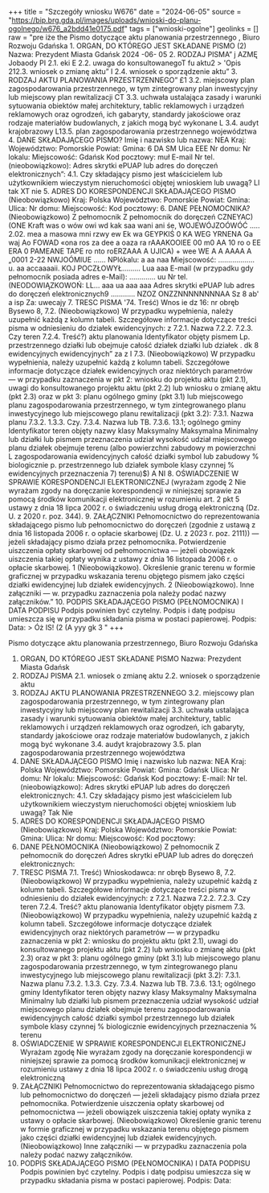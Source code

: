 +++
title = "Szczegóły wniosku W676"
date = "2024-06-05"
source = "https://bip.brg.gda.pl/images/uploads/wnioski-do-planu-ogolnego/w676_a2bdd41e0175.pdf"
tags = ["wnioski-ogolne"]
geolinks = []
raw = "pre iże the Pismo dotyczące aktu planowania przestrzennego , Biuro Rozwoju Gdańska 1. ORGAN, DO KTÓREGO JEST SKŁADANE PISMO (2) Nazwa: Prezydent Miasta Gdańsk 2024 -06- 05 2. RODZAJ PISMA” j AZMĘ  Jobaody PI 2.1. eki E 2.2. uwaga do konsultowanegoT fu aktu2 > 'Opis 212.3. wniosek o zmianę aktu” I 2.4. wniosek o sporządzenie aktu” 3. RODZAJ AKTU PLANOWANIA PRZESTRZENNEGO” £1 3.2. miejscowy plan zagospodarowania przestrzennego, w tym zintegrowany plan inwestycyjny lub miejscowy plan rewitalizacji CT 3.3. uchwała ustalająca zasady i warunki sytuowania obiektów małej architektury, tablic reklamowych i urządzeń reklamowych oraz ogrodzeń, ich gabaryty, standardy jakościowe oraz rodzaje materiałów budowlanych, z jakich mogą być wykonane L 3.4. audyt krajobrazowy  L13.5. plan zagospodarowania przestrzennego województwa 4. DANE SKŁADAJĄCEGO PISMO?  Imię i nazwisko lub nazwa: NEA Kraj: Województwo: Pomorskie Powiat: Gmina: 6 DA SM Uica EEE Nr domu: Nr lokalu: Miejscowość: Gdańsk Kod pocztowy: muł E-mail Nr tel. (nieobowiązkowo): Adres skrytki ePUAP lub adres do doręczeń elektronicznych”: 4.1. Czy składający pismo jest właścicielem lub użytkownikiem wieczystym nieruchomości objętej wnioskiem lub uwagą? LI tak XT nie 5. ADRES DO KORESPONDENCJI SKŁADAJĄCEGO PISMO (Nieobowiązkowo) Kraj: Polska Województwo: Pomorskie Powiat: Gmina: Ulica: Nr domu: Miejscowość: Kod pocztowy: 6. DANE PEŁNOMOCNIKA? (Nieobowiązkowo) Z pełnomocnik Z pełnomocnik do doręczeń CZNEYAC) (ONE Kraft was o wów owi wd kak saa wani ani śe, WOJEWÓJZOÓWÓĆ ..... 2.02. mea a masowa mni rzwy ew Ek wa GEYPKIŚ 0 KA WEG YRNENA Ga waj Ao FOWAD «ona ros za dee a oaza ra rAAAKOOIEE 00 m0 AA 10 ro o EE ERA 0 PAMEANE TAPE ro nto roERZAAA A UJICA) + wee WE A A AAAA A „0001 2-22 NWJOÓMIUE ...... NPlókalu: a aa naa Miejscowość: .................. u. aa accaaaaii. KOJ POCZŁOWYŁ......... Lua aaa E-mail (w przypadku gdy pełnomocnik posiada adres e-Mail): ............. uu Nr tel. (NEODOWIĄZKOWOŃ: LL... aaa ua aaa aaa Adres skrytki ePUAP lub adres do doręczeń elektronicznych9 ............ NZOZ ONZZNNNNNNNNAA Sz 8 ab' a isp Za: uwecajy 7. TRESC PISMA '74. Treść) Wnos ie dz 16: nr obręb Bysewo 8, 7.2. (Nieobowiązkowo) W przypadku wypełnienia, należy uzupełnić każdą z kolumn tabeli. Szczegółowe informacje dotyczące treści pisma w odniesieniu do działek ewidencyjnych: z  7.2.1. Nazwa 7.2.2. 7.2.3. Czy teren 7.2.4. Treść?) aktu planowania Identyfikator objęty pismem Lp. przestrzennego działki lub obejmuje całość działek działki lub działek . dk 8 ewidencyjnych ewidencyjnych” za z I 7.3. (Nieobowiązkowo) W przypadku wypełnienia, należy uzupełnić każdą z kolumn tabeli. Szczegółowe informacje dotyczące działek ewidencyjnych oraz niektórych parametrów — w przypadku zaznaczenia w pkt 2: wniosku do projektu aktu (pkt 2.1), uwagi do konsultowanego projektu aktu (pkt 2.2) lub wniosku o zmianę aktu (pkt 2.3) oraz w pkt 3: planu ogólnego gminy (pkt 3.1) lub miejscowego planu zagospodarowania przestrzennego, w tym zintegrowanego planu inwestycyjnego lub miejscowego planu rewitalizacji (pkt 3.2): 7.3.1. Nazwa planu 7.3.2. 1.3.3. Czy. 7.3.4. Nazwa lub TB. 7.3.6. 13.1; ogólnego gminy Identyfikator teren objęty nazwy klasy Maksymalny Maksymalna Minimalny lub działki lub pismem przeznaczenia udział wysokość udział  miejscowego planu działek obejmuje terenu (albo powierzchni zabudowy m powierzchni  L zagospodarowania  ewidencyjnych całość działki symbol lub zabudowy % biologicznie  p. przestrzennego lub działek symbole klasy czynnej %   ewidencyjnych przeznaczenia   7) terenu)$)   A NI 8. OŚWIADCZENIE W SPRAWIE KORESPONDENCJI ELEKTRONICZNEJ (wyrażam zgodę 2 Nie wyrażam zgody na doręczanie korespondencji w niniejszej sprawie za pomocą środków komunikacji elektronicznej w rozumieniu art. 2 pkt 5 ustawy z dnia 18 lipca 2002 r. o świadczeniu usług drogą elektroniczną (Dz. U. z 2020 r. poz. 344). 9. ZAŁĄCZNIKI  Pełnomocnictwo do reprezentowania składającego pismo lub pełnomocnictwo do doręczeń (zgodnie z ustawą z dnia 16 listopada 2006 r. o opłacie skarbowej (Dz. U. z 2023 r. poz. 2111)) — jeżeli składający pismo działa przez pełnomocnika.  Potwierdzenie uiszczenia opłaty skarbowej od pełnomocnictwa — jeżeli obowiązek uiszczenia takiej opłaty wynika z ustawy z dnia 16 listopada 2006 r. o opłacie skarbowej. 1 (Nieobowiązkowo). Określenie granic terenu w formie graficznej w przypadku wskazania terenu objętego pismem jako części działki ewidencyjnej lub działek ewidencyjnych. 2 (Nieobowiązkowo). Inne załączniki — w. przypadku zaznaczenia pola należy podać nazwy załączników.” 10. PODPIS SKŁADAJĄCEGO PISMO (PEŁNOMOCNIKA) I DATA PODPISU Podpis powinien być czytelny. Podpis i datę podpisu umieszcza się w przypadku składania pisma w postaci papierowej. Podpis: Data: > Óż IS! (2 (A yyy gk 3 "
+++

Pismo dotyczące aktu planowania przestrzennego,
Biuro Rozwoju Gdańska
1. ORGAN, DO KTÓREGO JEST SKŁADANE PISMO
Nazwa: Prezydent Miasta Gdańsk
2. RODZAJ PISMA
2.1. wniosek o zmianę aktu
2.2. wniosek o sporządzenie aktu
3. RODZAJ AKTU PLANOWANIA PRZESTRZENNEGO
3.2. miejscowy plan zagospodarowania przestrzennego, w tym zintegrowany plan inwestycyjny lub miejscowy plan rewitalizacji
3.3. uchwała ustalająca zasady i warunki sytuowania obiektów małej architektury, tablic reklamowych i urządzeń reklamowych oraz ogrodzeń, ich gabaryty, standardy jakościowe oraz rodzaje materiałów budowlanych, z jakich mogą być wykonane
3.4. audyt krajobrazowy
3.5. plan zagospodarowania przestrzennego województwa
4. DANE SKŁADAJĄCEGO PISMO
Imię i nazwisko lub nazwa: NEA
Kraj: Polska
Województwo: Pomorskie
Powiat: Gmina: Gdańsk
Ulica: Nr domu: Nr lokalu:
Miejscowość: Gdańsk Kod pocztowy:
E-mail:
Nr tel. (nieobowiązkowo):
Adres skrytki ePUAP lub adres do doręczeń elektronicznych:
4.1. Czy składający pismo jest właścicielem lub użytkownikiem wieczystym nieruchomości objętej wnioskiem lub uwagą?
Tak Nie
5. ADRES DO KORESPONDENCJI SKŁADAJĄCEGO PISMO
(Nieobowiązkowo)
Kraj: Polska
Województwo: Pomorskie
Powiat: Gmina:
Ulica: Nr domu:
Miejscowość: Kod pocztowy:
6. DANE PEŁNOMOCNIKA
(Nieobowiązkowo)
Z pełnomocnik
Z pełnomocnik do doręczeń
Adres skrytki ePUAP lub adres do doręczeń elektronicznych:
7. TRESC PISMA
7.1. Treść) Wnioskodawca: nr obręb Bysewo 8,
7.2. (Nieobowiązkowo) W przypadku wypełnienia, należy uzupełnić każdą z kolumn tabeli.
Szczegółowe informacje dotyczące treści pisma w odniesieniu do działek ewidencyjnych: z
7.2.1. Nazwa
7.2.2.
7.2.3. Czy teren
7.2.4. Treść?
aktu planowania
Identyfikator objęty pismem
7.3. (Nieobowiązkowo) W przypadku wypełnienia, należy uzupełnić każdą z kolumn tabeli. Szczegółowe informacje dotyczące działek ewidencyjnych oraz niektórych parametrów — w przypadku zaznaczenia w pkt 2: wniosku do projektu aktu (pkt 2.1), uwagi do konsultowanego projektu aktu (pkt 2.2) lub wniosku o zmianę
aktu (pkt 2.3) oraz w pkt 3: planu ogólnego gminy (pkt 3.1) lub miejscowego planu zagospodarowania
przestrzennego, w tym zintegrowanego planu inwestycyjnego lub miejscowego planu rewitalizacji (pkt 3.2):
7.3.1. Nazwa planu
7.3.2. 1.3.3. Czy.
7.3.4. Nazwa lub TB.
7.3.6. 13.1;
ogólnego gminy
Identyfikator teren objęty nazwy klasy
Maksymalny Maksymalna Minimalny
lub działki lub pismem przeznaczenia udział wysokość udział
miejscowego planu
działek obejmuje terenu
zagospodarowania
ewidencyjnych całość
działki symbol
przestrzennego lub
działek symbole klasy
czynnej % biologicznie
ewidencyjnych
przeznaczenia %
terenu
8. OŚWIADCZENIE W SPRAWIE KORESPONDENCJI ELEKTRONICZNEJ
Wyrażam zgodę Nie wyrażam zgody
na doręczanie korespondencji w niniejszej sprawie za pomocą środków komunikacji elektronicznej w rozumieniu
ustawy z dnia 18 lipca 2002 r. o świadczeniu usług drogą elektroniczną
9. ZAŁĄCZNIKI
Pełnomocnictwo do reprezentowania składającego pismo lub pełnomocnictwo do doręczeń — jeżeli składający pismo działa przez pełnomocnika.
Potwierdzenie uiszczenia opłaty skarbowej od pełnomocnictwa — jeżeli obowiązek uiszczenia takiej opłaty wynika z ustawy o opłacie skarbowej.
(Nieobowiązkowo) Określenie granic terenu w formie graficznej w przypadku wskazania terenu objętego pismem jako części działki ewidencyjnej lub działek ewidencyjnych.
(Nieobowiązkowo) Inne załączniki — w przypadku zaznaczenia pola należy podać nazwy załączników.
10. PODPIS SKŁADAJĄCEGO PISMO (PEŁNOMOCNIKA) I DATA PODPISU
Podpis powinien być czytelny. Podpis i datę podpisu umieszcza się w przypadku składania pisma w postaci papierowej.
Podpis: Data:


